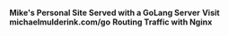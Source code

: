 **Mike's Personal Site Served with a GoLang Server**
**Visit michaelmulderink.com/go**
**Routing Traffic with Nginx**

